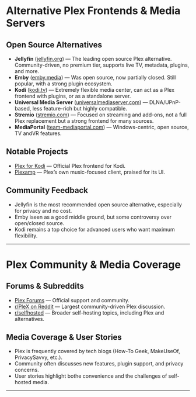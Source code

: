 # Alternative Plex Frontends & Media Servers

## Open Source Alternatives
- **Jellyfin** ([jellyfin.org](https://jellyfin.org/)) — The leading open source Plex alternative. Community-driven, no premium tier, supports live TV, metadata, plugins, and more.
- **Emby** ([emby.media](https://emby.media/)) — Was open source, now partially closed. Still popular, with a strong plugin ecosystem.
- **Kodi** ([kodi.tv](https://kodi.tv/)) — Extremely flexible media center, can act as a Plex frontend with plugins, or as a standalone server.
- **Universal Media Server** ([universalmediaserver.com](https://www.universalmediaserver.com/)) — DLNA/UPnP-based, less feature-rich but highly compatible.
- **Stremio** ([stremio.com](https://www.stremio.com/)) — Focused on streaming and add-ons, not a full Plex replacement but a strong frontend for many sources.
- **MediaPortal** ([team-mediaportal.com](https://www.team-mediaportal.com/)) — Windows-centric, open source, TV andVR features.

## Notable Projects
- [Plex for Kodi](https://github.com/plexinc/plex-for-kodi) — Official Plex frontend for Kodi.
- [Plexamp](https://plexamp.com/) — Plex’s own music-focused client, praised for its UI.

## Community Feedback
- Jellyfin is the most recommended open source alternative, especially for privacy and no cost.
- Emby iseen as a good middle ground, but some controversy over open/closed source.
- Kodi remains a top choice for advanced users who want maximum flexibility.

---

# Plex Community & Media Coverage

## Forums & Subreddits
- [Plex Forums](https://forums.plex.tv/) — Official support and community.
- [r/PleX on Reddit](https://www.reddit.com/r/PleX/top/) — Largest community-driven Plex discussion.
- [r/selfhosted](https://www.reddit.com/r/selfhosted/) — Broader self-hosting topics, including Plex and alternatives.

## Media Coverage & User Stories
- Plex is frequently covered by tech blogs (How-To Geek, MakeUseOf, PrivacySavvy, etc.).
- Community often discusses new features, plugin support, and privacy concerns.
- User stories highlight bothe convenience and the challenges of self-hosted media.

---



